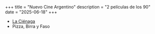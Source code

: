 +++
title = "Nuevo Cine Argentino"
description = "2 películas de los 90"
date = "2025-06-18"
+++

* [La Ciénaga](@/pelis/la_cienaga/index.md)
* Pizza, Birra y Faso
